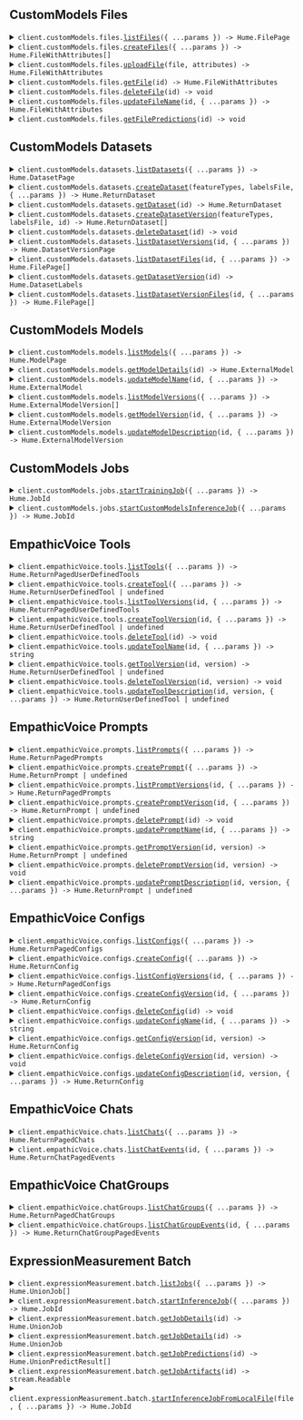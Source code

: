 ## CustomModels Files

<details><summary> <code>client.customModels.files.<a href="./src/api/resources/customModels/resources/files/client/Client.ts">listFiles</a>({ ...params }) -> Hume.FilePage</code> </summary>

<dl>

<dd>

#### 📝 Description

<dl>

<dd>

<dl>

<dd>

Returns 200 if successful

</dd>

</dl>

</dd>

</dl>

#### 🔌 Usage

<dl>

<dd>

<dl>

<dd>

```ts
await client.customModels.files.listFiles();
```

</dd>

</dl>

</dd>

</dl>

#### ⚙️ Parameters

<dl>

<dd>

<dl>

<dd>

**request: `Hume.customModels.FilesListFilesRequest`**

</dd>

</dl>

<dl>

<dd>

**requestOptions: `Files.RequestOptions`**

</dd>

</dl>

</dd>

</dl>

</dd>

</dl>
</details>

<details><summary> <code>client.customModels.files.<a href="./src/api/resources/customModels/resources/files/client/Client.ts">createFiles</a>({ ...params }) -> Hume.FileWithAttributes[]</code> </summary>

<dl>

<dd>

#### 📝 Description

<dl>

<dd>

<dl>

<dd>

Returns 201 if successful

</dd>

</dl>

</dd>

</dl>

#### 🔌 Usage

<dl>

<dd>

<dl>

<dd>

```ts
await client.customModels.files.createFiles([
    {
        file: {
            name: "name",
            humeStorage: true,
            dataType: "data_type",
        },
    },
]);
```

</dd>

</dl>

</dd>

</dl>

#### ⚙️ Parameters

<dl>

<dd>

<dl>

<dd>

**request: `Hume.FileWithAttributesInput[]`**

</dd>

</dl>

<dl>

<dd>

**requestOptions: `Files.RequestOptions`**

</dd>

</dl>

</dd>

</dl>

</dd>

</dl>
</details>

<details><summary> <code>client.customModels.files.<a href="./src/api/resources/customModels/resources/files/client/Client.ts">uploadFile</a>(file, attributes) -> Hume.FileWithAttributes</code> </summary>

<dl>

<dd>

#### 📝 Description

<dl>

<dd>

<dl>

<dd>

Upload a file synchronously. Returns 201 if successful. Files must have a name. Files must specify Content-Type. Request bodies, and therefore files, are limited to 100MB

</dd>

</dl>

</dd>

</dl>

#### 🔌 Usage

<dl>

<dd>

<dl>

<dd>

```ts
await client.customModels.files.uploadFile(
    fs.createReadStream("/path/to/your/file"),
    fs.createReadStream("/path/to/your/file")
);
```

</dd>

</dl>

</dd>

</dl>

#### ⚙️ Parameters

<dl>

<dd>

<dl>

<dd>

**file: `File | fs.ReadStream`**

</dd>

</dl>

<dl>

<dd>

**attributes: `File | fs.ReadStream | undefined`**

</dd>

</dl>

<dl>

<dd>

**requestOptions: `Files.RequestOptions`**

</dd>

</dl>

</dd>

</dl>

</dd>

</dl>
</details>

<details><summary> <code>client.customModels.files.<a href="./src/api/resources/customModels/resources/files/client/Client.ts">getFile</a>(id) -> Hume.FileWithAttributes</code> </summary>

<dl>

<dd>

#### 📝 Description

<dl>

<dd>

<dl>

<dd>

Returns 200 if successful

</dd>

</dl>

</dd>

</dl>

#### 🔌 Usage

<dl>

<dd>

<dl>

<dd>

```ts
await client.customModels.files.getFile("id");
```

</dd>

</dl>

</dd>

</dl>

#### ⚙️ Parameters

<dl>

<dd>

<dl>

<dd>

**id: `string`** — Hume-generated ID of a File

</dd>

</dl>

<dl>

<dd>

**requestOptions: `Files.RequestOptions`**

</dd>

</dl>

</dd>

</dl>

</dd>

</dl>
</details>

<details><summary> <code>client.customModels.files.<a href="./src/api/resources/customModels/resources/files/client/Client.ts">deleteFile</a>(id) -> void</code> </summary>

<dl>

<dd>

#### 📝 Description

<dl>

<dd>

<dl>

<dd>

Returns 204 if successful

</dd>

</dl>

</dd>

</dl>

#### 🔌 Usage

<dl>

<dd>

<dl>

<dd>

```ts
await client.customModels.files.deleteFile("id");
```

</dd>

</dl>

</dd>

</dl>

#### ⚙️ Parameters

<dl>

<dd>

<dl>

<dd>

**id: `string`** — Hume-generated ID of a File

</dd>

</dl>

<dl>

<dd>

**requestOptions: `Files.RequestOptions`**

</dd>

</dl>

</dd>

</dl>

</dd>

</dl>
</details>

<details><summary> <code>client.customModels.files.<a href="./src/api/resources/customModels/resources/files/client/Client.ts">updateFileName</a>(id, { ...params }) -> Hume.FileWithAttributes</code> </summary>

<dl>

<dd>

#### 📝 Description

<dl>

<dd>

<dl>

<dd>

Returns 200 if successful

</dd>

</dl>

</dd>

</dl>

#### 🔌 Usage

<dl>

<dd>

<dl>

<dd>

```ts
await client.customModels.files.updateFileName("id", {
    name: "name",
});
```

</dd>

</dl>

</dd>

</dl>

#### ⚙️ Parameters

<dl>

<dd>

<dl>

<dd>

**id: `string`** — Hume-generated ID of a File

</dd>

</dl>

<dl>

<dd>

**request: `Hume.customModels.FilesUpdateFileNameRequest`**

</dd>

</dl>

<dl>

<dd>

**requestOptions: `Files.RequestOptions`**

</dd>

</dl>

</dd>

</dl>

</dd>

</dl>
</details>

<details><summary> <code>client.customModels.files.<a href="./src/api/resources/customModels/resources/files/client/Client.ts">getFilePredictions</a>(id) -> void</code> </summary>

<dl>

<dd>

#### 📝 Description

<dl>

<dd>

<dl>

<dd>

Returns 200 if successful

</dd>

</dl>

</dd>

</dl>

#### 🔌 Usage

<dl>

<dd>

<dl>

<dd>

```ts
await client.customModels.files.getFilePredictions("id");
```

</dd>

</dl>

</dd>

</dl>

#### ⚙️ Parameters

<dl>

<dd>

<dl>

<dd>

**id: `string`** — Hume-generated ID of a File

</dd>

</dl>

<dl>

<dd>

**requestOptions: `Files.RequestOptions`**

</dd>

</dl>

</dd>

</dl>

</dd>

</dl>
</details>

## CustomModels Datasets

<details><summary> <code>client.customModels.datasets.<a href="./src/api/resources/customModels/resources/datasets/client/Client.ts">listDatasets</a>({ ...params }) -> Hume.DatasetPage</code> </summary>

<dl>

<dd>

#### 📝 Description

<dl>

<dd>

<dl>

<dd>

Returns 200 if successful

</dd>

</dl>

</dd>

</dl>

#### 🔌 Usage

<dl>

<dd>

<dl>

<dd>

```ts
await client.customModels.datasets.listDatasets();
```

</dd>

</dl>

</dd>

</dl>

#### ⚙️ Parameters

<dl>

<dd>

<dl>

<dd>

**request: `Hume.customModels.DatasetsListDatasetsRequest`**

</dd>

</dl>

<dl>

<dd>

**requestOptions: `Datasets.RequestOptions`**

</dd>

</dl>

</dd>

</dl>

</dd>

</dl>
</details>

<details><summary> <code>client.customModels.datasets.<a href="./src/api/resources/customModels/resources/datasets/client/Client.ts">createDataset</a>(featureTypes, labelsFile, { ...params }) -> Hume.ReturnDataset</code> </summary>

<dl>

<dd>

#### 📝 Description

<dl>

<dd>

<dl>

<dd>

Returns 201 if successful

</dd>

</dl>

</dd>

</dl>

#### 🔌 Usage

<dl>

<dd>

<dl>

<dd>

```ts
await client.customModels.datasets.createDataset(
    fs.createReadStream("/path/to/your/file"),
    fs.createReadStream("/path/to/your/file"),
    {
        name: "name",
    }
);
```

</dd>

</dl>

</dd>

</dl>

#### ⚙️ Parameters

<dl>

<dd>

<dl>

<dd>

**featureTypes: `File | fs.ReadStream | undefined`**

</dd>

</dl>

<dl>

<dd>

**labelsFile: `File | fs.ReadStream`**

</dd>

</dl>

<dl>

<dd>

**request: `Hume.customModels.DatasetsCreateDatasetRequest`**

</dd>

</dl>

<dl>

<dd>

**requestOptions: `Datasets.RequestOptions`**

</dd>

</dl>

</dd>

</dl>

</dd>

</dl>
</details>

<details><summary> <code>client.customModels.datasets.<a href="./src/api/resources/customModels/resources/datasets/client/Client.ts">getDataset</a>(id) -> Hume.ReturnDataset</code> </summary>

<dl>

<dd>

#### 📝 Description

<dl>

<dd>

<dl>

<dd>

Returns 200 if successful

</dd>

</dl>

</dd>

</dl>

#### 🔌 Usage

<dl>

<dd>

<dl>

<dd>

```ts
await client.customModels.datasets.getDataset("id");
```

</dd>

</dl>

</dd>

</dl>

#### ⚙️ Parameters

<dl>

<dd>

<dl>

<dd>

**id: `string`** — Hume-generated ID of a Dataset

</dd>

</dl>

<dl>

<dd>

**requestOptions: `Datasets.RequestOptions`**

</dd>

</dl>

</dd>

</dl>

</dd>

</dl>
</details>

<details><summary> <code>client.customModels.datasets.<a href="./src/api/resources/customModels/resources/datasets/client/Client.ts">createDatasetVersion</a>(featureTypes, labelsFile, id) -> Hume.ReturnDataset[]</code> </summary>

<dl>

<dd>

#### 📝 Description

<dl>

<dd>

<dl>

<dd>

Returns 200 if successful

</dd>

</dl>

</dd>

</dl>

#### 🔌 Usage

<dl>

<dd>

<dl>

<dd>

```ts
await client.customModels.datasets.createDatasetVersion(
    fs.createReadStream("/path/to/your/file"),
    fs.createReadStream("/path/to/your/file"),
    "id"
);
```

</dd>

</dl>

</dd>

</dl>

#### ⚙️ Parameters

<dl>

<dd>

<dl>

<dd>

**featureTypes: `File | fs.ReadStream | undefined`**

</dd>

</dl>

<dl>

<dd>

**labelsFile: `File | fs.ReadStream`**

</dd>

</dl>

<dl>

<dd>

**id: `string`**

</dd>

</dl>

<dl>

<dd>

**requestOptions: `Datasets.RequestOptions`**

</dd>

</dl>

</dd>

</dl>

</dd>

</dl>
</details>

<details><summary> <code>client.customModels.datasets.<a href="./src/api/resources/customModels/resources/datasets/client/Client.ts">deleteDataset</a>(id) -> void</code> </summary>

<dl>

<dd>

#### 📝 Description

<dl>

<dd>

<dl>

<dd>

Returns 204 if successful

</dd>

</dl>

</dd>

</dl>

#### 🔌 Usage

<dl>

<dd>

<dl>

<dd>

```ts
await client.customModels.datasets.deleteDataset("id");
```

</dd>

</dl>

</dd>

</dl>

#### ⚙️ Parameters

<dl>

<dd>

<dl>

<dd>

**id: `string`** — Hume-generated ID of a Dataset

</dd>

</dl>

<dl>

<dd>

**requestOptions: `Datasets.RequestOptions`**

</dd>

</dl>

</dd>

</dl>

</dd>

</dl>
</details>

<details><summary> <code>client.customModels.datasets.<a href="./src/api/resources/customModels/resources/datasets/client/Client.ts">listDatasetVersions</a>(id, { ...params }) -> Hume.DatasetVersionPage</code> </summary>

<dl>

<dd>

#### 📝 Description

<dl>

<dd>

<dl>

<dd>

Returns 200 if successful

</dd>

</dl>

</dd>

</dl>

#### 🔌 Usage

<dl>

<dd>

<dl>

<dd>

```ts
await client.customModels.datasets.listDatasetVersions("id");
```

</dd>

</dl>

</dd>

</dl>

#### ⚙️ Parameters

<dl>

<dd>

<dl>

<dd>

**id: `string`** — Hume-generated ID of a Dataset

</dd>

</dl>

<dl>

<dd>

**request: `Hume.customModels.DatasetsListDatasetVersionsRequest`**

</dd>

</dl>

<dl>

<dd>

**requestOptions: `Datasets.RequestOptions`**

</dd>

</dl>

</dd>

</dl>

</dd>

</dl>
</details>

<details><summary> <code>client.customModels.datasets.<a href="./src/api/resources/customModels/resources/datasets/client/Client.ts">listDatasetFiles</a>(id, { ...params }) -> Hume.FilePage[]</code> </summary>

<dl>

<dd>

#### 📝 Description

<dl>

<dd>

<dl>

<dd>

Returns 200 if successful

</dd>

</dl>

</dd>

</dl>

#### 🔌 Usage

<dl>

<dd>

<dl>

<dd>

```ts
await client.customModels.datasets.listDatasetFiles("id");
```

</dd>

</dl>

</dd>

</dl>

#### ⚙️ Parameters

<dl>

<dd>

<dl>

<dd>

**id: `string`** — Hume-generated ID of a Dataset

</dd>

</dl>

<dl>

<dd>

**request: `Hume.customModels.DatasetsListDatasetFilesRequest`**

</dd>

</dl>

<dl>

<dd>

**requestOptions: `Datasets.RequestOptions`**

</dd>

</dl>

</dd>

</dl>

</dd>

</dl>
</details>

<details><summary> <code>client.customModels.datasets.<a href="./src/api/resources/customModels/resources/datasets/client/Client.ts">getDatasetVersion</a>(id) -> Hume.DatasetLabels</code> </summary>

<dl>

<dd>

#### 📝 Description

<dl>

<dd>

<dl>

<dd>

Returns 200 if successful

</dd>

</dl>

</dd>

</dl>

#### 🔌 Usage

<dl>

<dd>

<dl>

<dd>

```ts
await client.customModels.datasets.getDatasetVersion("id");
```

</dd>

</dl>

</dd>

</dl>

#### ⚙️ Parameters

<dl>

<dd>

<dl>

<dd>

**id: `string`** — Hume-generated ID of a Dataset version

</dd>

</dl>

<dl>

<dd>

**requestOptions: `Datasets.RequestOptions`**

</dd>

</dl>

</dd>

</dl>

</dd>

</dl>
</details>

<details><summary> <code>client.customModels.datasets.<a href="./src/api/resources/customModels/resources/datasets/client/Client.ts">listDatasetVersionFiles</a>(id, { ...params }) -> Hume.FilePage[]</code> </summary>

<dl>

<dd>

#### 📝 Description

<dl>

<dd>

<dl>

<dd>

Returns 200 if successful

</dd>

</dl>

</dd>

</dl>

#### 🔌 Usage

<dl>

<dd>

<dl>

<dd>

```ts
await client.customModels.datasets.listDatasetVersionFiles("id");
```

</dd>

</dl>

</dd>

</dl>

#### ⚙️ Parameters

<dl>

<dd>

<dl>

<dd>

**id: `string`** — Hume-generated ID of a Dataset version

</dd>

</dl>

<dl>

<dd>

**request: `Hume.customModels.DatasetsListDatasetVersionFilesRequest`**

</dd>

</dl>

<dl>

<dd>

**requestOptions: `Datasets.RequestOptions`**

</dd>

</dl>

</dd>

</dl>

</dd>

</dl>
</details>

## CustomModels Models

<details><summary> <code>client.customModels.models.<a href="./src/api/resources/customModels/resources/models/client/Client.ts">listModels</a>({ ...params }) -> Hume.ModelPage</code> </summary>

<dl>

<dd>

#### 📝 Description

<dl>

<dd>

<dl>

<dd>

Returns 200 if successful

</dd>

</dl>

</dd>

</dl>

#### 🔌 Usage

<dl>

<dd>

<dl>

<dd>

```ts
await client.customModels.models.listModels();
```

</dd>

</dl>

</dd>

</dl>

#### ⚙️ Parameters

<dl>

<dd>

<dl>

<dd>

**request: `Hume.customModels.ModelsListModelsRequest`**

</dd>

</dl>

<dl>

<dd>

**requestOptions: `Models.RequestOptions`**

</dd>

</dl>

</dd>

</dl>

</dd>

</dl>
</details>

<details><summary> <code>client.customModels.models.<a href="./src/api/resources/customModels/resources/models/client/Client.ts">getModelDetails</a>(id) -> Hume.ExternalModel</code> </summary>

<dl>

<dd>

#### 📝 Description

<dl>

<dd>

<dl>

<dd>

Returns 200 if successful

</dd>

</dl>

</dd>

</dl>

#### 🔌 Usage

<dl>

<dd>

<dl>

<dd>

```ts
await client.customModels.models.getModelDetails("id");
```

</dd>

</dl>

</dd>

</dl>

#### ⚙️ Parameters

<dl>

<dd>

<dl>

<dd>

**id: `string`** — Hume-generated ID of a Model

</dd>

</dl>

<dl>

<dd>

**requestOptions: `Models.RequestOptions`**

</dd>

</dl>

</dd>

</dl>

</dd>

</dl>
</details>

<details><summary> <code>client.customModels.models.<a href="./src/api/resources/customModels/resources/models/client/Client.ts">updateModelName</a>(id, { ...params }) -> Hume.ExternalModel</code> </summary>

<dl>

<dd>

#### 📝 Description

<dl>

<dd>

<dl>

<dd>

Returns 200 if successful

</dd>

</dl>

</dd>

</dl>

#### 🔌 Usage

<dl>

<dd>

<dl>

<dd>

```ts
await client.customModels.models.updateModelName("id", {
    name: "name",
});
```

</dd>

</dl>

</dd>

</dl>

#### ⚙️ Parameters

<dl>

<dd>

<dl>

<dd>

**id: `string`** — Hume-generated ID of a Model

</dd>

</dl>

<dl>

<dd>

**request: `Hume.customModels.ModelsUpdateModelNameRequest`**

</dd>

</dl>

<dl>

<dd>

**requestOptions: `Models.RequestOptions`**

</dd>

</dl>

</dd>

</dl>

</dd>

</dl>
</details>

<details><summary> <code>client.customModels.models.<a href="./src/api/resources/customModels/resources/models/client/Client.ts">listModelVersions</a>({ ...params }) -> Hume.ExternalModelVersion[]</code> </summary>

<dl>

<dd>

#### 📝 Description

<dl>

<dd>

<dl>

<dd>

Returns 200 if successful

</dd>

</dl>

</dd>

</dl>

#### 🔌 Usage

<dl>

<dd>

<dl>

<dd>

```ts
await client.customModels.models.listModelVersions();
```

</dd>

</dl>

</dd>

</dl>

#### ⚙️ Parameters

<dl>

<dd>

<dl>

<dd>

**request: `Hume.customModels.ModelsListModelVersionsRequest`**

</dd>

</dl>

<dl>

<dd>

**requestOptions: `Models.RequestOptions`**

</dd>

</dl>

</dd>

</dl>

</dd>

</dl>
</details>

<details><summary> <code>client.customModels.models.<a href="./src/api/resources/customModels/resources/models/client/Client.ts">getModelVersion</a>(id, { ...params }) -> Hume.ExternalModelVersion</code> </summary>

<dl>

<dd>

#### 📝 Description

<dl>

<dd>

<dl>

<dd>

Returns 200 if successful

</dd>

</dl>

</dd>

</dl>

#### 🔌 Usage

<dl>

<dd>

<dl>

<dd>

```ts
await client.customModels.models.getModelVersion("id");
```

</dd>

</dl>

</dd>

</dl>

#### ⚙️ Parameters

<dl>

<dd>

<dl>

<dd>

**id: `string`** — Hume-generated ID of a Model version

</dd>

</dl>

<dl>

<dd>

**request: `Hume.customModels.ModelsGetModelVersionRequest`**

</dd>

</dl>

<dl>

<dd>

**requestOptions: `Models.RequestOptions`**

</dd>

</dl>

</dd>

</dl>

</dd>

</dl>
</details>

<details><summary> <code>client.customModels.models.<a href="./src/api/resources/customModels/resources/models/client/Client.ts">updateModelDescription</a>(id, { ...params }) -> Hume.ExternalModelVersion</code> </summary>

<dl>

<dd>

#### 📝 Description

<dl>

<dd>

<dl>

<dd>

Returns 200 if successful

</dd>

</dl>

</dd>

</dl>

#### 🔌 Usage

<dl>

<dd>

<dl>

<dd>

```ts
await client.customModels.models.updateModelDescription("id", "string");
```

</dd>

</dl>

</dd>

</dl>

#### ⚙️ Parameters

<dl>

<dd>

<dl>

<dd>

**id: `string`** — Hume-generated ID of a Model Version

</dd>

</dl>

<dl>

<dd>

**request: `string`**

</dd>

</dl>

<dl>

<dd>

**requestOptions: `Models.RequestOptions`**

</dd>

</dl>

</dd>

</dl>

</dd>

</dl>
</details>

## CustomModels Jobs

<details><summary> <code>client.customModels.jobs.<a href="./src/api/resources/customModels/resources/jobs/client/Client.ts">startTrainingJob</a>({ ...params }) -> Hume.JobId</code> </summary>

<dl>

<dd>

#### 📝 Description

<dl>

<dd>

<dl>

<dd>

Start a new custom models training job.

</dd>

</dl>

</dd>

</dl>

#### 🔌 Usage

<dl>

<dd>

<dl>

<dd>

```ts
await client.customModels.jobs.startTrainingJob({
    customModel: {
        name: "name",
    },
    dataset: {
        id: "id",
    },
});
```

</dd>

</dl>

</dd>

</dl>

#### ⚙️ Parameters

<dl>

<dd>

<dl>

<dd>

**request: `Hume.TrainingBaseRequest`**

</dd>

</dl>

<dl>

<dd>

**requestOptions: `Jobs.RequestOptions`**

</dd>

</dl>

</dd>

</dl>

</dd>

</dl>
</details>

<details><summary> <code>client.customModels.jobs.<a href="./src/api/resources/customModels/resources/jobs/client/Client.ts">startCustomModelsInferenceJob</a>({ ...params }) -> Hume.JobId</code> </summary>

<dl>

<dd>

#### 📝 Description

<dl>

<dd>

<dl>

<dd>

Start a new custom models inference job.

</dd>

</dl>

</dd>

</dl>

#### 🔌 Usage

<dl>

<dd>

<dl>

<dd>

```ts
await client.customModels.jobs.startCustomModelsInferenceJob({
    customModel: {
        id: "id",
    },
});
```

</dd>

</dl>

</dd>

</dl>

#### ⚙️ Parameters

<dl>

<dd>

<dl>

<dd>

**request: `Hume.TlInferenceBaseRequest`**

</dd>

</dl>

<dl>

<dd>

**requestOptions: `Jobs.RequestOptions`**

</dd>

</dl>

</dd>

</dl>

</dd>

</dl>
</details>

## EmpathicVoice Tools

<details><summary> <code>client.empathicVoice.tools.<a href="./src/api/resources/empathicVoice/resources/tools/client/Client.ts">listTools</a>({ ...params }) -> Hume.ReturnPagedUserDefinedTools</code> </summary>

<dl>

<dd>

#### 🔌 Usage

<dl>

<dd>

<dl>

<dd>

```ts
await client.empathicVoice.tools.listTools({
    pageNumber: 0,
    pageSize: 2,
});
```

</dd>

</dl>

</dd>

</dl>

#### ⚙️ Parameters

<dl>

<dd>

<dl>

<dd>

**request: `Hume.empathicVoice.ToolsListToolsRequest`**

</dd>

</dl>

<dl>

<dd>

**requestOptions: `Tools.RequestOptions`**

</dd>

</dl>

</dd>

</dl>

</dd>

</dl>
</details>

<details><summary> <code>client.empathicVoice.tools.<a href="./src/api/resources/empathicVoice/resources/tools/client/Client.ts">createTool</a>({ ...params }) -> Hume.ReturnUserDefinedTool | undefined</code> </summary>

<dl>

<dd>

#### 🔌 Usage

<dl>

<dd>

<dl>

<dd>

```ts
await client.empathicVoice.tools.createTool({
    name: "get_current_weather",
    parameters:
        '{ "type": "object", "properties": { "location": { "type": "string", "description": "The city and state, e.g. San Francisco, CA" }, "format": { "type": "string", "enum": ["celsius", "fahrenheit"], "description": "The temperature unit to use. Infer this from the users location." } }, "required": ["location", "format"] }',
    versionDescription: "Fetches current weather and uses celsius or fahrenheit based on location of user.",
    description: "This tool is for getting the current weather.",
    fallbackContent: "Unable to fetch current weather.",
});
```

</dd>

</dl>

</dd>

</dl>

#### ⚙️ Parameters

<dl>

<dd>

<dl>

<dd>

**request: `Hume.empathicVoice.PostedUserDefinedTool`**

</dd>

</dl>

<dl>

<dd>

**requestOptions: `Tools.RequestOptions`**

</dd>

</dl>

</dd>

</dl>

</dd>

</dl>
</details>

<details><summary> <code>client.empathicVoice.tools.<a href="./src/api/resources/empathicVoice/resources/tools/client/Client.ts">listToolVersions</a>(id, { ...params }) -> Hume.ReturnPagedUserDefinedTools</code> </summary>

<dl>

<dd>

#### 🔌 Usage

<dl>

<dd>

<dl>

<dd>

```ts
await client.empathicVoice.tools.listToolVersions("00183a3f-79ba-413d-9f3b-609864268bea");
```

</dd>

</dl>

</dd>

</dl>

#### ⚙️ Parameters

<dl>

<dd>

<dl>

<dd>

**id: `string`** — Identifier for a tool. Formatted as a UUID.

</dd>

</dl>

<dl>

<dd>

**request: `Hume.empathicVoice.ToolsListToolVersionsRequest`**

</dd>

</dl>

<dl>

<dd>

**requestOptions: `Tools.RequestOptions`**

</dd>

</dl>

</dd>

</dl>

</dd>

</dl>
</details>

<details><summary> <code>client.empathicVoice.tools.<a href="./src/api/resources/empathicVoice/resources/tools/client/Client.ts">createToolVersion</a>(id, { ...params }) -> Hume.ReturnUserDefinedTool | undefined</code> </summary>

<dl>

<dd>

#### 🔌 Usage

<dl>

<dd>

<dl>

<dd>

```ts
await client.empathicVoice.tools.createToolVersion("00183a3f-79ba-413d-9f3b-609864268bea", {
    parameters:
        '{ "type": "object", "properties": { "location": { "type": "string", "description": "The city and state, e.g. San Francisco, CA" }, "format": { "type": "string", "enum": ["celsius", "fahrenheit", "kelvin"], "description": "The temperature unit to use. Infer this from the users location." } }, "required": ["location", "format"] }',
    versionDescription: "Fetches current weather and uses celsius, fahrenheit, or kelvin based on location of user.",
    fallbackContent: "Unable to fetch current weather.",
    description: "This tool is for getting the current weather.",
});
```

</dd>

</dl>

</dd>

</dl>

#### ⚙️ Parameters

<dl>

<dd>

<dl>

<dd>

**id: `string`** — Identifier for a tool. Formatted as a UUID.

</dd>

</dl>

<dl>

<dd>

**request: `Hume.empathicVoice.PostedUserDefinedToolVersion`**

</dd>

</dl>

<dl>

<dd>

**requestOptions: `Tools.RequestOptions`**

</dd>

</dl>

</dd>

</dl>

</dd>

</dl>
</details>

<details><summary> <code>client.empathicVoice.tools.<a href="./src/api/resources/empathicVoice/resources/tools/client/Client.ts">deleteTool</a>(id) -> void</code> </summary>

<dl>

<dd>

#### 🔌 Usage

<dl>

<dd>

<dl>

<dd>

```ts
await client.empathicVoice.tools.deleteTool("00183a3f-79ba-413d-9f3b-609864268bea");
```

</dd>

</dl>

</dd>

</dl>

#### ⚙️ Parameters

<dl>

<dd>

<dl>

<dd>

**id: `string`** — Identifier for a tool. Formatted as a UUID.

</dd>

</dl>

<dl>

<dd>

**requestOptions: `Tools.RequestOptions`**

</dd>

</dl>

</dd>

</dl>

</dd>

</dl>
</details>

<details><summary> <code>client.empathicVoice.tools.<a href="./src/api/resources/empathicVoice/resources/tools/client/Client.ts">updateToolName</a>(id, { ...params }) -> string</code> </summary>

<dl>

<dd>

#### 🔌 Usage

<dl>

<dd>

<dl>

<dd>

```ts
await client.empathicVoice.tools.updateToolName("00183a3f-79ba-413d-9f3b-609864268bea", {
    name: "get_current_temperature",
});
```

</dd>

</dl>

</dd>

</dl>

#### ⚙️ Parameters

<dl>

<dd>

<dl>

<dd>

**id: `string`** — Identifier for a tool. Formatted as a UUID.

</dd>

</dl>

<dl>

<dd>

**request: `Hume.empathicVoice.PostedUserDefinedToolName`**

</dd>

</dl>

<dl>

<dd>

**requestOptions: `Tools.RequestOptions`**

</dd>

</dl>

</dd>

</dl>

</dd>

</dl>
</details>

<details><summary> <code>client.empathicVoice.tools.<a href="./src/api/resources/empathicVoice/resources/tools/client/Client.ts">getToolVersion</a>(id, version) -> Hume.ReturnUserDefinedTool | undefined</code> </summary>

<dl>

<dd>

#### 🔌 Usage

<dl>

<dd>

<dl>

<dd>

```ts
await client.empathicVoice.tools.getToolVersion("00183a3f-79ba-413d-9f3b-609864268bea", 1);
```

</dd>

</dl>

</dd>

</dl>

#### ⚙️ Parameters

<dl>

<dd>

<dl>

<dd>

**id: `string`** — Identifier for a tool. Formatted as a UUID.

</dd>

</dl>

<dl>

<dd>

**version: `number`** — Version number for a tool. Version numbers should be integers.

</dd>

</dl>

<dl>

<dd>

**requestOptions: `Tools.RequestOptions`**

</dd>

</dl>

</dd>

</dl>

</dd>

</dl>
</details>

<details><summary> <code>client.empathicVoice.tools.<a href="./src/api/resources/empathicVoice/resources/tools/client/Client.ts">deleteToolVersion</a>(id, version) -> void</code> </summary>

<dl>

<dd>

#### 🔌 Usage

<dl>

<dd>

<dl>

<dd>

```ts
await client.empathicVoice.tools.deleteToolVersion("00183a3f-79ba-413d-9f3b-609864268bea", 1);
```

</dd>

</dl>

</dd>

</dl>

#### ⚙️ Parameters

<dl>

<dd>

<dl>

<dd>

**id: `string`** — Identifier for a tool. Formatted as a UUID.

</dd>

</dl>

<dl>

<dd>

**version: `number`** — Version number for a tool. Version numbers should be integers.

</dd>

</dl>

<dl>

<dd>

**requestOptions: `Tools.RequestOptions`**

</dd>

</dl>

</dd>

</dl>

</dd>

</dl>
</details>

<details><summary> <code>client.empathicVoice.tools.<a href="./src/api/resources/empathicVoice/resources/tools/client/Client.ts">updateToolDescription</a>(id, version, { ...params }) -> Hume.ReturnUserDefinedTool | undefined</code> </summary>

<dl>

<dd>

#### 🔌 Usage

<dl>

<dd>

<dl>

<dd>

```ts
await client.empathicVoice.tools.updateToolDescription("00183a3f-79ba-413d-9f3b-609864268bea", 1, {
    versionDescription:
        "Fetches current temperature, precipitation, wind speed, AQI, and other weather conditions. Uses Celsius, Fahrenheit, or kelvin depending on user's region.",
});
```

</dd>

</dl>

</dd>

</dl>

#### ⚙️ Parameters

<dl>

<dd>

<dl>

<dd>

**id: `string`** — Identifier for a tool. Formatted as a UUID.

</dd>

</dl>

<dl>

<dd>

**version: `number`** — Version number for a tool. Version numbers should be integers.

</dd>

</dl>

<dl>

<dd>

**request: `Hume.empathicVoice.PostedUserDefinedToolVersionDescription`**

</dd>

</dl>

<dl>

<dd>

**requestOptions: `Tools.RequestOptions`**

</dd>

</dl>

</dd>

</dl>

</dd>

</dl>
</details>

## EmpathicVoice Prompts

<details><summary> <code>client.empathicVoice.prompts.<a href="./src/api/resources/empathicVoice/resources/prompts/client/Client.ts">listPrompts</a>({ ...params }) -> Hume.ReturnPagedPrompts</code> </summary>

<dl>

<dd>

#### 🔌 Usage

<dl>

<dd>

<dl>

<dd>

```ts
await client.empathicVoice.prompts.listPrompts();
```

</dd>

</dl>

</dd>

</dl>

#### ⚙️ Parameters

<dl>

<dd>

<dl>

<dd>

**request: `Hume.empathicVoice.PromptsListPromptsRequest`**

</dd>

</dl>

<dl>

<dd>

**requestOptions: `Prompts.RequestOptions`**

</dd>

</dl>

</dd>

</dl>

</dd>

</dl>
</details>

<details><summary> <code>client.empathicVoice.prompts.<a href="./src/api/resources/empathicVoice/resources/prompts/client/Client.ts">createPrompt</a>({ ...params }) -> Hume.ReturnPrompt | undefined</code> </summary>

<dl>

<dd>

#### 🔌 Usage

<dl>

<dd>

<dl>

<dd>

```ts
await client.empathicVoice.prompts.createPrompt({
    name: "name",
    text: "text",
});
```

</dd>

</dl>

</dd>

</dl>

#### ⚙️ Parameters

<dl>

<dd>

<dl>

<dd>

**request: `Hume.empathicVoice.PostedPrompt`**

</dd>

</dl>

<dl>

<dd>

**requestOptions: `Prompts.RequestOptions`**

</dd>

</dl>

</dd>

</dl>

</dd>

</dl>
</details>

<details><summary> <code>client.empathicVoice.prompts.<a href="./src/api/resources/empathicVoice/resources/prompts/client/Client.ts">listPromptVersions</a>(id, { ...params }) -> Hume.ReturnPagedPrompts</code> </summary>

<dl>

<dd>

#### 🔌 Usage

<dl>

<dd>

<dl>

<dd>

```ts
await client.empathicVoice.prompts.listPromptVersions("id");
```

</dd>

</dl>

</dd>

</dl>

#### ⚙️ Parameters

<dl>

<dd>

<dl>

<dd>

**id: `string`** — Identifier for a tool. Formatted as a UUID.

</dd>

</dl>

<dl>

<dd>

**request: `Hume.empathicVoice.PromptsListPromptVersionsRequest`**

</dd>

</dl>

<dl>

<dd>

**requestOptions: `Prompts.RequestOptions`**

</dd>

</dl>

</dd>

</dl>

</dd>

</dl>
</details>

<details><summary> <code>client.empathicVoice.prompts.<a href="./src/api/resources/empathicVoice/resources/prompts/client/Client.ts">createPromptVerison</a>(id, { ...params }) -> Hume.ReturnPrompt | undefined</code> </summary>

<dl>

<dd>

#### 🔌 Usage

<dl>

<dd>

<dl>

<dd>

```ts
await client.empathicVoice.prompts.createPromptVerison("id", {
    text: "text",
});
```

</dd>

</dl>

</dd>

</dl>

#### ⚙️ Parameters

<dl>

<dd>

<dl>

<dd>

**id: `string`** — Identifier for a prompt. Formatted as a UUID.

</dd>

</dl>

<dl>

<dd>

**request: `Hume.empathicVoice.PostedPromptVersion`**

</dd>

</dl>

<dl>

<dd>

**requestOptions: `Prompts.RequestOptions`**

</dd>

</dl>

</dd>

</dl>

</dd>

</dl>
</details>

<details><summary> <code>client.empathicVoice.prompts.<a href="./src/api/resources/empathicVoice/resources/prompts/client/Client.ts">deletePrompt</a>(id) -> void</code> </summary>

<dl>

<dd>

#### 🔌 Usage

<dl>

<dd>

<dl>

<dd>

```ts
await client.empathicVoice.prompts.deletePrompt("id");
```

</dd>

</dl>

</dd>

</dl>

#### ⚙️ Parameters

<dl>

<dd>

<dl>

<dd>

**id: `string`** — Identifier for a prompt. Formatted as a UUID.

</dd>

</dl>

<dl>

<dd>

**requestOptions: `Prompts.RequestOptions`**

</dd>

</dl>

</dd>

</dl>

</dd>

</dl>
</details>

<details><summary> <code>client.empathicVoice.prompts.<a href="./src/api/resources/empathicVoice/resources/prompts/client/Client.ts">updatePromptName</a>(id, { ...params }) -> string</code> </summary>

<dl>

<dd>

#### 🔌 Usage

<dl>

<dd>

<dl>

<dd>

```ts
await client.empathicVoice.prompts.updatePromptName("string", {
    name: "string",
});
```

</dd>

</dl>

</dd>

</dl>

#### ⚙️ Parameters

<dl>

<dd>

<dl>

<dd>

**id: `string`** — Identifier for a prompt. Formatted as a UUID.

</dd>

</dl>

<dl>

<dd>

**request: `Hume.empathicVoice.PostedPromptName`**

</dd>

</dl>

<dl>

<dd>

**requestOptions: `Prompts.RequestOptions`**

</dd>

</dl>

</dd>

</dl>

</dd>

</dl>
</details>

<details><summary> <code>client.empathicVoice.prompts.<a href="./src/api/resources/empathicVoice/resources/prompts/client/Client.ts">getPromptVersion</a>(id, version) -> Hume.ReturnPrompt | undefined</code> </summary>

<dl>

<dd>

#### 🔌 Usage

<dl>

<dd>

<dl>

<dd>

```ts
await client.empathicVoice.prompts.getPromptVersion("id", 1);
```

</dd>

</dl>

</dd>

</dl>

#### ⚙️ Parameters

<dl>

<dd>

<dl>

<dd>

**id: `string`** — Identifier for a prompt. Formatted as a UUID.

</dd>

</dl>

<dl>

<dd>

**version: `number`** — Version number for a prompt. Version numbers should be integers.

</dd>

</dl>

<dl>

<dd>

**requestOptions: `Prompts.RequestOptions`**

</dd>

</dl>

</dd>

</dl>

</dd>

</dl>
</details>

<details><summary> <code>client.empathicVoice.prompts.<a href="./src/api/resources/empathicVoice/resources/prompts/client/Client.ts">deletePromptVersion</a>(id, version) -> void</code> </summary>

<dl>

<dd>

#### 🔌 Usage

<dl>

<dd>

<dl>

<dd>

```ts
await client.empathicVoice.prompts.deletePromptVersion("id", 1);
```

</dd>

</dl>

</dd>

</dl>

#### ⚙️ Parameters

<dl>

<dd>

<dl>

<dd>

**id: `string`** — Identifier for a prompt. Formatted as a UUID.

</dd>

</dl>

<dl>

<dd>

**version: `number`** — Version number for a prompt. Version numbers should be integers.

</dd>

</dl>

<dl>

<dd>

**requestOptions: `Prompts.RequestOptions`**

</dd>

</dl>

</dd>

</dl>

</dd>

</dl>
</details>

<details><summary> <code>client.empathicVoice.prompts.<a href="./src/api/resources/empathicVoice/resources/prompts/client/Client.ts">updatePromptDescription</a>(id, version, { ...params }) -> Hume.ReturnPrompt | undefined</code> </summary>

<dl>

<dd>

#### 🔌 Usage

<dl>

<dd>

<dl>

<dd>

```ts
await client.empathicVoice.prompts.updatePromptDescription("id", 1);
```

</dd>

</dl>

</dd>

</dl>

#### ⚙️ Parameters

<dl>

<dd>

<dl>

<dd>

**id: `string`** — Identifier for a prompt. Formatted as a UUID.

</dd>

</dl>

<dl>

<dd>

**version: `number`** — Version number for a prompt. Version numbers should be integers.

</dd>

</dl>

<dl>

<dd>

**request: `Hume.empathicVoice.PostedPromptVersionDescription`**

</dd>

</dl>

<dl>

<dd>

**requestOptions: `Prompts.RequestOptions`**

</dd>

</dl>

</dd>

</dl>

</dd>

</dl>
</details>

## EmpathicVoice Configs

<details><summary> <code>client.empathicVoice.configs.<a href="./src/api/resources/empathicVoice/resources/configs/client/Client.ts">listConfigs</a>({ ...params }) -> Hume.ReturnPagedConfigs</code> </summary>

<dl>

<dd>

#### 🔌 Usage

<dl>

<dd>

<dl>

<dd>

```ts
await client.empathicVoice.configs.listConfigs();
```

</dd>

</dl>

</dd>

</dl>

#### ⚙️ Parameters

<dl>

<dd>

<dl>

<dd>

**request: `Hume.empathicVoice.ConfigsListConfigsRequest`**

</dd>

</dl>

<dl>

<dd>

**requestOptions: `Configs.RequestOptions`**

</dd>

</dl>

</dd>

</dl>

</dd>

</dl>
</details>

<details><summary> <code>client.empathicVoice.configs.<a href="./src/api/resources/empathicVoice/resources/configs/client/Client.ts">createConfig</a>({ ...params }) -> Hume.ReturnConfig</code> </summary>

<dl>

<dd>

#### 🔌 Usage

<dl>

<dd>

<dl>

<dd>

```ts
await client.empathicVoice.configs.createConfig({
    name: "name",
});
```

</dd>

</dl>

</dd>

</dl>

#### ⚙️ Parameters

<dl>

<dd>

<dl>

<dd>

**request: `Hume.empathicVoice.PostedConfig`**

</dd>

</dl>

<dl>

<dd>

**requestOptions: `Configs.RequestOptions`**

</dd>

</dl>

</dd>

</dl>

</dd>

</dl>
</details>

<details><summary> <code>client.empathicVoice.configs.<a href="./src/api/resources/empathicVoice/resources/configs/client/Client.ts">listConfigVersions</a>(id, { ...params }) -> Hume.ReturnPagedConfigs</code> </summary>

<dl>

<dd>

#### 🔌 Usage

<dl>

<dd>

<dl>

<dd>

```ts
await client.empathicVoice.configs.listConfigVersions("id");
```

</dd>

</dl>

</dd>

</dl>

#### ⚙️ Parameters

<dl>

<dd>

<dl>

<dd>

**id: `string`** — Identifier for a config. Formatted as a UUID.

</dd>

</dl>

<dl>

<dd>

**request: `Hume.empathicVoice.ConfigsListConfigVersionsRequest`**

</dd>

</dl>

<dl>

<dd>

**requestOptions: `Configs.RequestOptions`**

</dd>

</dl>

</dd>

</dl>

</dd>

</dl>
</details>

<details><summary> <code>client.empathicVoice.configs.<a href="./src/api/resources/empathicVoice/resources/configs/client/Client.ts">createConfigVersion</a>(id, { ...params }) -> Hume.ReturnConfig</code> </summary>

<dl>

<dd>

#### 🔌 Usage

<dl>

<dd>

<dl>

<dd>

```ts
await client.empathicVoice.configs.createConfigVersion("id");
```

</dd>

</dl>

</dd>

</dl>

#### ⚙️ Parameters

<dl>

<dd>

<dl>

<dd>

**id: `string`** — Identifier for a config. Formatted as a UUID.

</dd>

</dl>

<dl>

<dd>

**request: `Hume.empathicVoice.PostedConfigVersion`**

</dd>

</dl>

<dl>

<dd>

**requestOptions: `Configs.RequestOptions`**

</dd>

</dl>

</dd>

</dl>

</dd>

</dl>
</details>

<details><summary> <code>client.empathicVoice.configs.<a href="./src/api/resources/empathicVoice/resources/configs/client/Client.ts">deleteConfig</a>(id) -> void</code> </summary>

<dl>

<dd>

#### 🔌 Usage

<dl>

<dd>

<dl>

<dd>

```ts
await client.empathicVoice.configs.deleteConfig("id");
```

</dd>

</dl>

</dd>

</dl>

#### ⚙️ Parameters

<dl>

<dd>

<dl>

<dd>

**id: `string`** — Identifier for a config. Formatted as a UUID.

</dd>

</dl>

<dl>

<dd>

**requestOptions: `Configs.RequestOptions`**

</dd>

</dl>

</dd>

</dl>

</dd>

</dl>
</details>

<details><summary> <code>client.empathicVoice.configs.<a href="./src/api/resources/empathicVoice/resources/configs/client/Client.ts">updateConfigName</a>(id, { ...params }) -> string</code> </summary>

<dl>

<dd>

#### 🔌 Usage

<dl>

<dd>

<dl>

<dd>

```ts
await client.empathicVoice.configs.updateConfigName("string", {
    name: "string",
});
```

</dd>

</dl>

</dd>

</dl>

#### ⚙️ Parameters

<dl>

<dd>

<dl>

<dd>

**id: `string`** — Identifier for a config. Formatted as a UUID.

</dd>

</dl>

<dl>

<dd>

**request: `Hume.empathicVoice.PostedConfigName`**

</dd>

</dl>

<dl>

<dd>

**requestOptions: `Configs.RequestOptions`**

</dd>

</dl>

</dd>

</dl>

</dd>

</dl>
</details>

<details><summary> <code>client.empathicVoice.configs.<a href="./src/api/resources/empathicVoice/resources/configs/client/Client.ts">getConfigVersion</a>(id, version) -> Hume.ReturnConfig</code> </summary>

<dl>

<dd>

#### 🔌 Usage

<dl>

<dd>

<dl>

<dd>

```ts
await client.empathicVoice.configs.getConfigVersion("id", 1);
```

</dd>

</dl>

</dd>

</dl>

#### ⚙️ Parameters

<dl>

<dd>

<dl>

<dd>

**id: `string`** — Identifier for a config. Formatted as a UUID.

</dd>

</dl>

<dl>

<dd>

**version: `number`** — Version number for a config. Version numbers should be integers.

</dd>

</dl>

<dl>

<dd>

**requestOptions: `Configs.RequestOptions`**

</dd>

</dl>

</dd>

</dl>

</dd>

</dl>
</details>

<details><summary> <code>client.empathicVoice.configs.<a href="./src/api/resources/empathicVoice/resources/configs/client/Client.ts">deleteConfigVersion</a>(id, version) -> void</code> </summary>

<dl>

<dd>

#### 🔌 Usage

<dl>

<dd>

<dl>

<dd>

```ts
await client.empathicVoice.configs.deleteConfigVersion("id", 1);
```

</dd>

</dl>

</dd>

</dl>

#### ⚙️ Parameters

<dl>

<dd>

<dl>

<dd>

**id: `string`** — Identifier for a config. Formatted as a UUID.

</dd>

</dl>

<dl>

<dd>

**version: `number`** — Version number for a config. Version numbers should be integers.

</dd>

</dl>

<dl>

<dd>

**requestOptions: `Configs.RequestOptions`**

</dd>

</dl>

</dd>

</dl>

</dd>

</dl>
</details>

<details><summary> <code>client.empathicVoice.configs.<a href="./src/api/resources/empathicVoice/resources/configs/client/Client.ts">updateConfigDescription</a>(id, version, { ...params }) -> Hume.ReturnConfig</code> </summary>

<dl>

<dd>

#### 🔌 Usage

<dl>

<dd>

<dl>

<dd>

```ts
await client.empathicVoice.configs.updateConfigDescription("id", 1);
```

</dd>

</dl>

</dd>

</dl>

#### ⚙️ Parameters

<dl>

<dd>

<dl>

<dd>

**id: `string`** — Identifier for a config. Formatted as a UUID.

</dd>

</dl>

<dl>

<dd>

**version: `number`** — Version number for a config. Version numbers should be integers.

</dd>

</dl>

<dl>

<dd>

**request: `Hume.empathicVoice.PostedConfigVersionDescription`**

</dd>

</dl>

<dl>

<dd>

**requestOptions: `Configs.RequestOptions`**

</dd>

</dl>

</dd>

</dl>

</dd>

</dl>
</details>

## EmpathicVoice Chats

<details><summary> <code>client.empathicVoice.chats.<a href="./src/api/resources/empathicVoice/resources/chats/client/Client.ts">listChats</a>({ ...params }) -> Hume.ReturnPagedChats</code> </summary>

<dl>

<dd>

#### 🔌 Usage

<dl>

<dd>

<dl>

<dd>

```ts
await client.empathicVoice.chats.listChats();
```

</dd>

</dl>

</dd>

</dl>

#### ⚙️ Parameters

<dl>

<dd>

<dl>

<dd>

**request: `Hume.empathicVoice.ChatsListChatsRequest`**

</dd>

</dl>

<dl>

<dd>

**requestOptions: `Chats.RequestOptions`**

</dd>

</dl>

</dd>

</dl>

</dd>

</dl>
</details>

<details><summary> <code>client.empathicVoice.chats.<a href="./src/api/resources/empathicVoice/resources/chats/client/Client.ts">listChatEvents</a>(id, { ...params }) -> Hume.ReturnChatPagedEvents</code> </summary>

<dl>

<dd>

#### 🔌 Usage

<dl>

<dd>

<dl>

<dd>

```ts
await client.empathicVoice.chats.listChatEvents("id");
```

</dd>

</dl>

</dd>

</dl>

#### ⚙️ Parameters

<dl>

<dd>

<dl>

<dd>

**id: `string`** — Identifier for a chat. Formatted as a UUID.

</dd>

</dl>

<dl>

<dd>

**request: `Hume.empathicVoice.ChatsListChatEventsRequest`**

</dd>

</dl>

<dl>

<dd>

**requestOptions: `Chats.RequestOptions`**

</dd>

</dl>

</dd>

</dl>

</dd>

</dl>
</details>

## EmpathicVoice ChatGroups

<details><summary> <code>client.empathicVoice.chatGroups.<a href="./src/api/resources/empathicVoice/resources/chatGroups/client/Client.ts">listChatGroups</a>({ ...params }) -> Hume.ReturnPagedChatGroups</code> </summary>

<dl>

<dd>

#### 🔌 Usage

<dl>

<dd>

<dl>

<dd>

```ts
await client.empathicVoice.chatGroups.listChatGroups();
```

</dd>

</dl>

</dd>

</dl>

#### ⚙️ Parameters

<dl>

<dd>

<dl>

<dd>

**request: `Hume.empathicVoice.ChatGroupsListChatGroupsRequest`**

</dd>

</dl>

<dl>

<dd>

**requestOptions: `ChatGroups.RequestOptions`**

</dd>

</dl>

</dd>

</dl>

</dd>

</dl>
</details>

<details><summary> <code>client.empathicVoice.chatGroups.<a href="./src/api/resources/empathicVoice/resources/chatGroups/client/Client.ts">listChatGroupEvents</a>(id, { ...params }) -> Hume.ReturnChatGroupPagedEvents</code> </summary>

<dl>

<dd>

#### 🔌 Usage

<dl>

<dd>

<dl>

<dd>

```ts
await client.empathicVoice.chatGroups.listChatGroupEvents("id");
```

</dd>

</dl>

</dd>

</dl>

#### ⚙️ Parameters

<dl>

<dd>

<dl>

<dd>

**id: `string`** — Identifier for a chat. Formatted as a UUID.

</dd>

</dl>

<dl>

<dd>

**request: `Hume.empathicVoice.ChatGroupsListChatGroupEventsRequest`**

</dd>

</dl>

<dl>

<dd>

**requestOptions: `ChatGroups.RequestOptions`**

</dd>

</dl>

</dd>

</dl>

</dd>

</dl>
</details>

## ExpressionMeasurement Batch

<details><summary> <code>client.expressionMeasurement.batch.<a href="./src/api/resources/expressionMeasurement/resources/batch/client/Client.ts">listJobs</a>({ ...params }) -> Hume.UnionJob[]</code> </summary>

<dl>

<dd>

#### 📝 Description

<dl>

<dd>

<dl>

<dd>

Sort and filter jobs.

</dd>

</dl>

</dd>

</dl>

#### 🔌 Usage

<dl>

<dd>

<dl>

<dd>

```ts
await client.expressionMeasurement.batch.listJobs();
```

</dd>

</dl>

</dd>

</dl>

#### ⚙️ Parameters

<dl>

<dd>

<dl>

<dd>

**request: `Hume.expressionMeasurement.BatchListJobsRequest`**

</dd>

</dl>

<dl>

<dd>

**requestOptions: `Batch.RequestOptions`**

</dd>

</dl>

</dd>

</dl>

</dd>

</dl>
</details>

<details><summary> <code>client.expressionMeasurement.batch.<a href="./src/api/resources/expressionMeasurement/resources/batch/client/Client.ts">startInferenceJob</a>({ ...params }) -> Hume.JobId</code> </summary>

<dl>

<dd>

#### 📝 Description

<dl>

<dd>

<dl>

<dd>

Start a new measurement inference job.

</dd>

</dl>

</dd>

</dl>

#### 🔌 Usage

<dl>

<dd>

<dl>

<dd>

```ts
await client.expressionMeasurement.batch.startInferenceJob({
    urls: ["https://hume-tutorials.s3.amazonaws.com/faces.zip"],
    notify: true,
});
```

</dd>

</dl>

</dd>

</dl>

#### ⚙️ Parameters

<dl>

<dd>

<dl>

<dd>

**request: `Hume.InferenceBaseRequest`**

</dd>

</dl>

<dl>

<dd>

**requestOptions: `Batch.RequestOptions`**

</dd>

</dl>

</dd>

</dl>

</dd>

</dl>
</details>

<details><summary> <code>client.expressionMeasurement.batch.<a href="./src/api/resources/expressionMeasurement/resources/batch/client/Client.ts">getJobDetails</a>(id) -> Hume.UnionJob</code> </summary>

<dl>

<dd>

#### 📝 Description

<dl>

<dd>

<dl>

<dd>

Get the request details and state of a given job.

</dd>

</dl>

</dd>

</dl>

#### 🔌 Usage

<dl>

<dd>

<dl>

<dd>

```ts
await client.expressionMeasurement.batch.getJobDetails("job_id");
```

</dd>

</dl>

</dd>

</dl>

#### ⚙️ Parameters

<dl>

<dd>

<dl>

<dd>

**id: `string`**

</dd>

</dl>

<dl>

<dd>

**requestOptions: `Batch.RequestOptions`**

</dd>

</dl>

</dd>

</dl>

</dd>

</dl>
</details>

<details><summary> <code>client.expressionMeasurement.batch.<a href="./src/api/resources/expressionMeasurement/resources/batch/client/Client.ts">getJobDetails</a>(id) -> Hume.UnionJob</code> </summary>

<dl>

<dd>

#### 📝 Description

<dl>

<dd>

<dl>

<dd>

Get the request details and state of a given job.

</dd>

</dl>

</dd>

</dl>

#### 🔌 Usage

<dl>

<dd>

<dl>

<dd>

```ts
await client.expressionMeasurement.batch.getJobDetails("job_id");
```

</dd>

</dl>

</dd>

</dl>

#### ⚙️ Parameters

<dl>

<dd>

<dl>

<dd>

**id: `string`**

</dd>

</dl>

<dl>

<dd>

**requestOptions: `Batch.RequestOptions`**

</dd>

</dl>

</dd>

</dl>

</dd>

</dl>
</details>

<details><summary> <code>client.expressionMeasurement.batch.<a href="./src/api/resources/expressionMeasurement/resources/batch/client/Client.ts">getJobPredictions</a>(id) -> Hume.UnionPredictResult[]</code> </summary>

<dl>

<dd>

#### 📝 Description

<dl>

<dd>

<dl>

<dd>

Get the JSON predictions of a completed measurement or custom models inference job.

</dd>

</dl>

</dd>

</dl>

#### 🔌 Usage

<dl>

<dd>

<dl>

<dd>

```ts
await client.expressionMeasurement.batch.getJobPredictions("job_id");
```

</dd>

</dl>

</dd>

</dl>

#### ⚙️ Parameters

<dl>

<dd>

<dl>

<dd>

**id: `string`**

</dd>

</dl>

<dl>

<dd>

**requestOptions: `Batch.RequestOptions`**

</dd>

</dl>

</dd>

</dl>

</dd>

</dl>
</details>

<details><summary> <code>client.expressionMeasurement.batch.<a href="./src/api/resources/expressionMeasurement/resources/batch/client/Client.ts">getJobArtifacts</a>(id) -> stream.Readable</code> </summary>

<dl>

<dd>

#### 📝 Description

<dl>

<dd>

<dl>

<dd>

Get the artifacts ZIP of a completed measurement or custom models inference job.

</dd>

</dl>

</dd>

</dl>

#### 🔌 Usage

<dl>

<dd>

<dl>

<dd>

```ts
await client.expressionMeasurement.batch.getJobArtifacts("string");
```

</dd>

</dl>

</dd>

</dl>

#### ⚙️ Parameters

<dl>

<dd>

<dl>

<dd>

**id: `string`**

</dd>

</dl>

<dl>

<dd>

**requestOptions: `Batch.RequestOptions`**

</dd>

</dl>

</dd>

</dl>

</dd>

</dl>
</details>

<details><summary> <code>client.expressionMeasurement.batch.<a href="./src/api/resources/expressionMeasurement/resources/batch/client/Client.ts">startInferenceJobFromLocalFile</a>(file, { ...params }) -> Hume.JobId</code> </summary>

<dl>

<dd>

#### 📝 Description

<dl>

<dd>

<dl>

<dd>

Start a new batch inference job.

</dd>

</dl>

</dd>

</dl>

#### 🔌 Usage

<dl>

<dd>

<dl>

<dd>

```ts
await client.expressionMeasurement.batch.startInferenceJobFromLocalFile(
    [fs.createReadStream("/path/to/your/file")],
    {}
);
```

</dd>

</dl>

</dd>

</dl>

#### ⚙️ Parameters

<dl>

<dd>

<dl>

<dd>

**file: `File[] | fs.ReadStream[]`**

</dd>

</dl>

<dl>

<dd>

**request: `Hume.expressionMeasurement.BatchStartInferenceJobFromLocalFileRequest`**

</dd>

</dl>

<dl>

<dd>

**requestOptions: `Batch.RequestOptions`**

</dd>

</dl>

</dd>

</dl>

</dd>

</dl>
</details>
